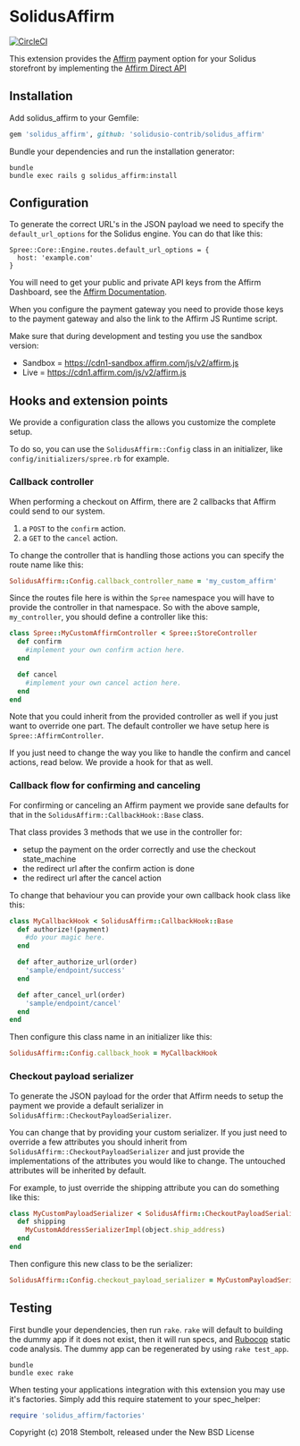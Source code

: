 # SolidusAffirm

[![CircleCI](https://circleci.com/gh/solidusio/solidus_affirm.svg?style=svg)](https://circleci.com/gh/solidusio/solidus_affirm)

This extension provides the [Affirm](https://www.affirm.com/) payment option
for your Solidus storefront by implementing the [Affirm Direct API](https://docs.affirm.com/Integrate_Affirm/Direct_API)

## Installation

Add solidus_affirm to your Gemfile:

```ruby
gem 'solidus_affirm', github: 'solidusio-contrib/solidus_affirm'
```

Bundle your dependencies and run the installation generator:

```shell
bundle
bundle exec rails g solidus_affirm:install
```
## Configuration

To generate the correct URL's in the JSON payload we need to specify the
`default_url_options` for the Solidus engine. You can do that like this:

```
Spree::Core::Engine.routes.default_url_options = {
  host: 'example.com'
}
```

You will need to get your public and private API keys from the Affirm Dashboard, see the [Affirm Documentation](https://docs.affirm.com/Integrate_Affirm/Direct_API).

When you configure the payment gateway you need to provide those keys to
the payment gateway and also the link to the Affirm JS Runtime script.

Make sure that during development and testing you use the sandbox version:
* Sandbox = https://cdn1-sandbox.affirm.com/js/v2/affirm.js
* Live = https://cdn1.affirm.com/js/v2/affirm.js

## Hooks and extension points

We provide a configuration class the allows you customize the complete setup.

To do so, you can use the `SolidusAffirm::Config` class in an initializer,
like `config/initializers/spree.rb` for example.

### Callback controller

When performing a checkout on Affirm, there are 2 callbacks that Affirm
could send to our system.

1) a `POST` to the `confirm` action.
2) a `GET` to the `cancel` action.

To change the controller that is handling those actions you can specify
the route name like this:

```ruby
SolidusAffirm::Config.callback_controller_name = 'my_custom_affirm'
```

Since the routes file here is within the `Spree` namespace you will have to
provide the controller in that namespace. So with the above sample, `my_controller`,
you should define a controller like this:

```ruby
class Spree::MyCustomAffirmController < Spree::StoreController
  def confirm
    #implement your own confirm action here.
  end

  def cancel
    #implement your own cancel action here.
  end
end
```

Note that you could inherit from the provided controller as well if you
just want to override one part. The default controller we have setup here
is `Spree::AffirmController`.

If you just need to change the way you like to handle the confirm and cancel
actions, read below. We provide a hook for that as well.

### Callback flow for confirming and canceling

For confirming or canceling an Affirm payment we provide sane defaults for
that in the `SolidusAffirm::CallbackHook::Base` class.

That class provides 3 methods that we use in the controller for:
* setup the payment on the order correctly and use the checkout state_machine
* the redirect url after the confirm action is done
* the redirect url after the cancel action

To change that behaviour you can provide your own callback hook class like this:

```ruby
class MyCallbackHook < SolidusAffirm::CallbackHook::Base
  def authorize!(payment)
    #do your magic here.
  end

  def after_authorize_url(order)
    'sample/endpoint/success'
  end

  def after_cancel_url(order)
    'sample/endpoint/cancel'
  end
end
```

Then configure this class name in an initializer like this:

```ruby
SolidusAffirm::Config.callback_hook = MyCallbackHook
```

### Checkout payload serializer

To generate the JSON payload for the order that Affirm needs to setup the
payment we provide a default serializer in `SolidusAffirm::CheckoutPayloadSerializer`.

You can change that by providing your custom serializer. If you just need to
override a few attributes you should inherit from `SolidusAffirm::CheckoutPayloadSerializer` and just provide the implementations of the
attributes you would like to change. The untouched attributes will be inherited by default.

For example, to just override the shipping attribute you can do something like this:

```ruby
class MyCustomPayloadSerializer < SolidusAffirm::CheckoutPayloadSerializer
  def shipping
    MyCustomAddressSerializerImpl(object.ship_address)
  end
end
```

Then configure this new class to be the serializer:

```ruby
SolidusAffirm::Config.checkout_payload_serializer = MyCustomPayloadSerializer
```

## Testing

First bundle your dependencies, then run `rake`. `rake` will default to building the dummy app if it does not exist, then it will run specs, and [Rubocop](https://github.com/bbatsov/rubocop) static code analysis. The dummy app can be regenerated by using `rake test_app`.

```shell
bundle
bundle exec rake
```

When testing your applications integration with this extension you may use it's factories.
Simply add this require statement to your spec_helper:

```ruby
require 'solidus_affirm/factories'
```

Copyright (c) 2018 Stembolt, released under the New BSD License
